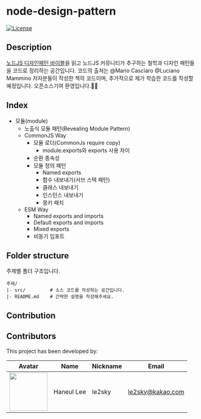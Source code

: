# node-design-pattern

[![License](https://img.shields.io/badge/license-MIT-blue.svg)](https://github.com/wikiti/pandoc-book-template/blob/master/LICENSE.md)

## Description

[노드JS 디자인패턴 바이블](https://github.com/PacktPublishing/Node.js-Design-Patterns-Third-Edition)을 읽고 노드JS 커뮤니티가 추구하는 철학과 디자인 패턴들을 코드로 정리하는 공간입니다. 코드의 출처는 @Mario Casciaro @Luciano Mammino 저자분들이 작성한 책의 코드이며, 추가적으로 제가 학습한 코드를 작성할 예정입니다. 오픈소스기여 환영입니다.🙋‍♂️

## Index

- 모듈(module)
  - 노출식 모듈 패턴(Revealing Module Pattern)
  - CommonJS Way
    - 모듈 로더(CommonJs require copy)
      - module.exports와 exports 사용 차이
    - 순환 종속성
    - 모듈 정의 패턴
      - Named exports
      - 함수 내보내기(서브 스택 패턴)
      - 클래스 내보내기
      - 인스턴스 내보내기
      - 몽키 패치
  - ESM Way
    - Named exports and imports
    - Default exports and imports
    - Mixed exports
    - 비동기 임포트

## Folder structure

주제별 폴더 구조입니다.

```
주제/
|- src/         # 소스 코드를 작성하는 공간입니다.
|- README.md    # 간략한 설명을 작성해주세요.
```

## Contribution

## Contributors

This project has been developed by:

| Avatar                                                                                         | Name       | Nickname | Email                                       |
| ---------------------------------------------------------------------------------------------- | ---------- | -------- | ------------------------------------------- |
| <img src="https://avatars.githubusercontent.com/u/39932141?v=4" width="100px" height="100px"/> | Haneul Lee | le2sky   | [le2sky@kakao.com](mailto:le2sky@kakao.com) |
